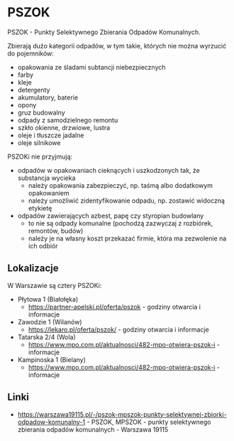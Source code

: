 # PSZOK

PSZOK - Punkty Selektywnego Zbierania Odpadów Komunalnych.

Zbierają dużo kategorii odpadów, w tym takie, których nie można wyrzucić do pojemników:

- opakowania ze śladami subtancji niebezpiecznych
- farby
- kleje
- detergenty
- akumulatory, baterie
- opony
- gruz budowalny
- odpady z samodzielnego remontu
- szkło okienne, drzwiowe, lustra
- oleje i tłuszcze jadalne
- oleje silnikowe

PSZOKi nie przyjmują:

- odpadów w opakowaniach cieknących i uszkodzonych tak, że substancja wycieka
  - należy opakowania zabezpieczyć, np. taśmą albo dodatkowym opakowaniem
  - należy umożliwić zidentyfikowanie odpadu, np. zostawić widoczną etykietę
- odpadów zawierających azbest, papę czy styropian budowlany
  - to nie są odpady komunalne (pochodzą zazwyczaj z rozbiórek, remontów, budów)
  - należy je na własny koszt przekazać firmie, która ma zezwolenie na ich odbiór

## Lokalizacje

W Warszawie są cztery PSZOKi:

- Płytowa 1 (Białołęka)
  - https://partner-apelski.pl/oferta/pszok - godziny otwarcia i informacje
- Zawodzie 1 (Wilanów)
  - https://lekaro.pl/oferta/pszok/ - godziny otwarcia i informacje
- Tatarska 2/4 (Wola)
  - https://www.mpo.com.pl/aktualnosci/482-mpo-otwiera-pszok-i - informacje
- Kampinoska 1 (Bielany)
  - https://www.mpo.com.pl/aktualnosci/482-mpo-otwiera-pszok-i - informacje

## Linki

- https://warszawa19115.pl/-/pszok-mpszok-punkty-selektywnej-zbiorki-odpadow-komunalny-1 - PSZOK, MPSZOK - punkty selektywnego zbierania odpadów komunalnych - Warszawa 19115
